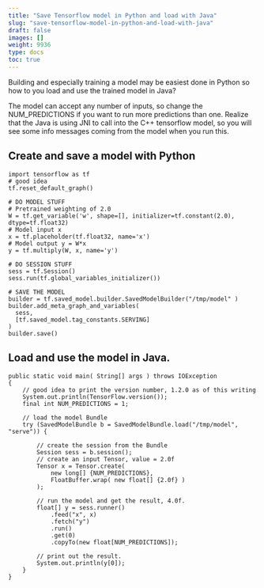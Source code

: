 ```yaml
---
title: "Save Tensorflow model in Python and load with Java"
slug: "save-tensorflow-model-in-python-and-load-with-java"
draft: false
images: []
weight: 9936
type: docs
toc: true
---
```


Building and especially training a model may be easiest done in Python so how to you load and use the trained model in Java?

The model can accept any number of inputs, so change the NUM_PREDICTIONS if you want to run more predictions than one. Realize that the Java is using JNI to call into the C++ tensorflow model, so you will see some info messages coming from the model when you run this.

## Create and save a model with Python
    import tensorflow as tf
    # good idea
    tf.reset_default_graph()
    
    # DO MODEL STUFF
    # Pretrained weighting of 2.0
    W = tf.get_variable('w', shape=[], initializer=tf.constant(2.0), dtype=tf.float32)
    # Model input x
    x = tf.placeholder(tf.float32, name='x')
    # Model output y = W*x
    y = tf.multiply(W, x, name='y')
    
    # DO SESSION STUFF
    sess = tf.Session()
    sess.run(tf.global_variables_initializer()) 
    
    # SAVE THE MODEL
    builder = tf.saved_model.builder.SavedModelBuilder("/tmp/model" )
    builder.add_meta_graph_and_variables(
      sess, 
      [tf.saved_model.tag_constants.SERVING]
    )
    builder.save()



## Load and use the model in Java.
    public static void main( String[] args ) throws IOException
    {
        // good idea to print the version number, 1.2.0 as of this writing
        System.out.println(TensorFlow.version());        
        final int NUM_PREDICTIONS = 1;

        // load the model Bundle
        try (SavedModelBundle b = SavedModelBundle.load("/tmp/model", "serve")) {

            // create the session from the Bundle
            Session sess = b.session();
            // create an input Tensor, value = 2.0f
            Tensor x = Tensor.create(
                new long[] {NUM_PREDICTIONS}, 
                FloatBuffer.wrap( new float[] {2.0f} ) 
            );
            
            // run the model and get the result, 4.0f.
            float[] y = sess.runner()
                .feed("x", x)
                .fetch("y")
                .run()
                .get(0)
                .copyTo(new float[NUM_PREDICTIONS]);

            // print out the result.
            System.out.println(y[0]);
        }                
    }


